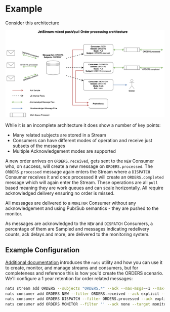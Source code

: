 # Example

Consider this architecture

![Orders](<../../.gitbook/assets/streams-and-consumers-75p (1).png>)

While it is an incomplete architecture it does show a number of key points:

* Many related subjects are stored in a Stream
* Consumers can have different modes of operation and receive just subsets of the messages
* Multiple Acknowledgement modes are supported

A new order arrives on `ORDERS.received`, gets sent to the `NEW` Consumer who, on success, will create a new message on `ORDERS.processed`. The `ORDERS.processed` message again enters the Stream where a `DISPATCH` Consumer receives it and once processed it will create an `ORDERS.completed` message which will again enter the Stream. These operations are all `pull` based meaning they are work queues and can scale horizontally. All require acknowledged delivery ensuring no order is missed.

All messages are delivered to a `MONITOR` Consumer without any acknowledgement and using Pub/Sub semantics - they are pushed to the monitor.

As messages are acknowledged to the `NEW` and `DISPATCH` Consumers, a percentage of them are Sampled and messages indicating redelivery counts, ack delays and more, are delivered to the monitoring system.

## Example Configuration

[Additional documentation](../clustering/administration.md) introduces the `nats` utility and how you can use it to create, monitor, and manage streams and consumers, but for completeness and reference this is how you'd create the ORDERS scenario. We'll configure a 1 year retention for order related messages:

```bash
nats stream add ORDERS --subjects "ORDERS.*" --ack --max-msgs=-1 --max-bytes=-1 --max-age=1y --storage file --retention limits --max-msg-size=-1 --discard=old
nats consumer add ORDERS NEW --filter ORDERS.received --ack explicit --pull --deliver all --max-deliver=-1 --sample 100
nats consumer add ORDERS DISPATCH --filter ORDERS.processed --ack explicit --pull --deliver all --max-deliver=-1 --sample 100
nats consumer add ORDERS MONITOR --filter '' --ack none --target monitor.ORDERS --deliver last --replay instant
```
